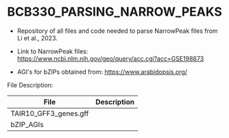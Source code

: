 # BCB330_PARSING_NARROW_PEAKS
- Repository of all files and code needed to parse NarrowPeak files from Li et al., 2023. 

- Link to NarrowPeak files: https://www.ncbi.nlm.nih.gov/geo/query/acc.cgi?acc=GSE198873
  
- AGI's for bZIPs obtained from: https://www.arabidopsis.org/


File	Description:

| File  | Description |
| ------------- | ------------- |
| TAIR10_GFF3_genes.gff  |  |
| bZIP_AGIs  | |

